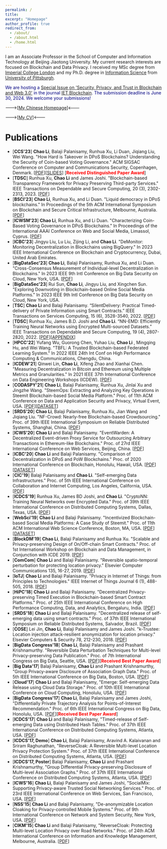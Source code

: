 ```yaml
---
permalink: /
title: 
excerpt: "Homepage"
author_profile: true
redirect_from: 
  - /about/
  - /about.html
  - /home.html
---
```


I am an Associate Professor in the School of Computer and Information Technology at Beijing Jiaotong University. My current research interests are focused on Blockchain and Data Privacy. I received my MSc degree from [Imperial College London](https://www.imperial.ac.uk/) and my Ph.D. degree in [Information Science](http://sci.pitt.edu/) from [University of Pittsburgh](https://www.pitt.edu/).

<span style="color:navy;">We are hosting a [Special Issue on 'Security, Privacy, and Trust in Blockchain and Web 3.0'](https://ietresearch.onlinelibrary.wiley.com/pb-assets/assets/26341573/Special%20Issues/IET_CFP_BC_SPTBW-1699613739477.pdf) in the journal [IET Blockchain](https://ietresearch.onlinelibrary.wiley.com/journal/26341573). The submission deadline is June 30, 2024. We welcome your submissions!</span>

--->[[My Chinese Homepage](http://faculty.bjtu.edu.cn/9363/)]<---

--->[[My CV](https://archerlclclc.github.io/files/Resume_for_Chao_Li.pdf)]<---

Publications
======

*  [**CCS'23**] **Chao Li**, Balaji Palanisamy, Runhua Xu, Li Duan, Jiqiang Liu, Wei Wang. "How Hard is Takeover in DPoS Blockchains? Understanding the Security of Coin-based Voting Governance." ACM SIGSAC Conference on Computer and Communications Security, Copenhagen, Denmark. [[PDF](https://arxiv.org/pdf/2310.18596.pdf)][[SLIDES](https://archerlclclc.github.io/files/CCS23_takeover_slides.pdf)]  [**<span style="color:red;">Received Distinguished Paper Award</span>**]
* [**TDSC**] Runhua Xu, **Chao Li** and James Joshi. "Blockchain-based Transparency Framework for Privacy Preserving Third-party Services."  IEEE Transactions on Dependable and Secure Computing, 20 (3), 2302-2313, 2023. [[PDF](https://arxiv.org/pdf/2102.01249.pdf)]
* [**BSCI'23**] **Chao Li**, Runhua Xu, and Li Duan. "Liquid democracy in DPoS blockchains." In Proceedings of the 5th ACM International Symposium on Blockchain and Secure Critical Infrastructure, Melbourne, Australia. [[PDF](https://arxiv.org/pdf/2309.01090.pdf)]
* [**ICWSM'23**] **Chao Li**, Runhua Xu, and Li Duan. "Characterizing Coin-Based Voting Governance in DPoS Blockchains." In Proceedings of the International AAAI Conference on Web and Social Media, Limassol, Cyprus. [[PDF](https://ojs.aaai.org/index.php/ICWSM/article/download/22225/22004)]
* [**ICBC'23**] Jingyu Liu, Lu Liu, Zijing Li, and **Chao Li**. "DeMonitor: Monitoring Decentralization in Blockchains using BigQuery." In 2023 IEEE International Conference on Blockchain and Cryptocurrency, Dubai, United Arab Emirates.
* [**BigDataSec'23**] **Chao Li**, Balaji Palanisamy, Runhua Xu, and Li Duan. "Cross-Consensus Measurement of Individual-level Decentralization in Blockchains." In 2023 IEEE 9th Intl Conference on Big Data Security on Cloud, New York, USA. [[PDF](https://arxiv.org/pdf/2306.05788.pdf)]
* [**BigDataSec'23**] Rui Sun, **Chao Li**, Jingyu Liu, and Xingchen Sun. "Exploring Downvoting in Blockchain-based Online Social Media Platforms." In 2023 IEEE 9th Intl Conference on Big Data Security on Cloud, New York, USA.
* [**TSC**] **Chao Li** and Balaji Palanisamy. “SilentDelivery: Practical Timed-delivery of Private Information using Smart Contracts.” IEEE Transactions on Services Computing, 15 (6), 3528-3540, 2022. [[PDF](https://arxiv.org/pdf/1912.07824.pdf)]
* [**TDSC**] Runhua Xu, James B.D. Joshi and **Chao Li**. “NN-EMD: Efficiently Training Neural Networks using Encrypted Multi-sourced Datasets.” IEEE Transactions on Dependable and Secure Computing, 19 (4), 2807-2820, 2022. [[PDF](https://arxiv.org/pdf/2012.10547.pdf)][[APPENDIX](https://xurunhua.com/resource/papers/tdsc_nn-emd_appendix.pdf)]
* [**HPCC'22**] Yufang Wu, Guorong Chen, Yuhao Liu, **Chao Li** , Mingqing Hu, and Wei Wang. "TBFL: A Trusted Blockchain-based Federated Learning System." In 2022 IEEE 24th Int Conf on High Performance Computing & Communications, Chengdu, China.
* [**ICDEW'21**] Qinwei Lin, **Chao Li**, Xifeng Zhao and Xianhai Chen. "Measuring Decentralization in Bitcoin and Ethereum using Multiple Metrics and Granularities." In 2021 IEEE 37th International Conference on Data Engineering Workshops (ICDEW). [[PDF](https://arxiv.org/pdf/2101.10699.pdf)]
* [**CODASPY'21**] **Chao Li**, Balaji Palanisamy, Runhua Xu, Jinlai Xu and Jingzhe Wang. "SteemOps: Extracting and Analyzing Key Operations in Steemit Blockchain-based Social Media Platform." Proc. of 11th ACM Conference on Data and Application Security and Privacy, Virtual Event, USA. [[PDF](https://archerlclclc.github.io/files/2021-C-CODASPY.pdf)][[DATASET](https://github.com/archerlclclc/SteemOps)]
* [**SRDS'20**] **Chao Li**, Balaji Palanisamy, Runhua Xu, Jian Wang and Jiqiang Liu. "NF-Crowd: Nearly-free Blockchain-based Crowdsourcing." Proc. of 39th IEEE International Symposium on Reliable Distributed Systems, Shanghai, China. [[PDF](https://archerlclclc.github.io/files/2020-C-SRDS.pdf)]
* [**ICWS'20**] **Chao Li** and Balaji Palanisamy. "EventWarden: A Decentralized Event-driven Proxy Service for Outsourcing Arbitrary Transactions in Ethereum-like Blockchains." Proc. of 27rd IEEE International Conference on Web Services, Beijing, China. [[PDF](https://archerlclclc.github.io/files/2020-C-ICWS.pdf)]
* [**ICBC'20**] **Chao Li** and Balaji Palanisamy. "Comparison of Decentralization in DPoS and PoW Blockchains." Proc. of 2020 International Conference on Blockchain, Honolulu, Hawaii, USA. [[PDF](https://archerlclclc.github.io/files/2020-C-ICBC.pdf)][[DATASET](https://github.com/archerlclclc/SteemOps)]
* [**CIC'19**] Balaji Palanisamy and **Chao Li**. "Self-emerging Data Infrastructures." Proc. of 5th IEEE International Conference on Collaboration and Internet Computing, Los Angeles, California, USA. [[PDF](https://archerlclclc.github.io/files/2019-V-CIC.pdf)]
* [**ICDCS'19**] Runhua Xu, James BD Joshi, and **Chao Li**. "CryptoNN: Training Neural Networks over Encrypted Data." Proc. of 39th IEEE International Conference on Distributed Computing Systems, Dallas, Texas, USA. [[PDF](https://archerlclclc.github.io/files/2019-C-ICDCS.pdf)]
* [**WebSci'19**] **Chao Li** and Balaji Palanisamy. "Incentivized Blockchain-based Social Media Platforms: A Case Study of Steemit." Proc. of 11th ACM International Web Science Conference, Boston, MA, USA. [[PDF](https://archerlclclc.github.io/files/2019-C-WebSci.pdf)][[DATASET](https://github.com/archerlclclc/SteemOps)]
* [**BlockDM'19**] **Chao Li**, Balaji Palanisamy and Runhua Xu. "Scalable and Privacy-preserving Design of On/Off-chain Smart Contracts." Proc. of  1st International Workshop on Blockchain and Data Management, in Conjunction with ICDE 2019. [[PDF](https://archerlclclc.github.io/files/2019-W-BlockDM.pdf)]
* [**ComCom**] **Chao Li** and Balaji Palanisamy. "Reversible spatio-temporal perturbation for protecting location privacy." Elsevier Computer Communications 135, 16-27, 2019. [[PDF](https://archerlclclc.github.io/files/2019-J-CC.pdf)]
* [**IoTJ**] **Chao Li** and Balaji Palanisamy. "Privacy in Internet of Things: from Principles to Technologies." IEEE Internet of Things Journal 6 (1), 488-505, 2018. [[PDF](https://archerlclclc.github.io/files/2019-J-IOTJ.pdf)]
* [**HiPC'18**] **Chao Li** and Balaji Palanisamy. "Decentralized Privacy-preserving Timed Execution in Blockchain-based Smart Contract Platforms." Proc. of 25th IEEE International Conference on High Performance Computing, Data, and Analytics, Bengaluru, India. [[PDF](https://archerlclclc.github.io/files/2018-C-HIPC.pdf)]
* [**SRDS'18**] **Chao Li** and Balaji Palanisamy. "Decentralized release of self-emerging data using smart contracts." Proc. of 37th IEEE International Symposium on Reliable Distributed Systems, Salvador, Brazil. [[PDF](https://archerlclclc.github.io/files/2018-C-SRDS.pdf)]
* [**COSE**] Lei Jin, **Chao Li**, Balaji Palanisamy and James Joshi. "k-Trustee: Location injection attack-resilient anonymization for location privacy." Elsevier Computers & Security 78, 212-230, 2018. [[PDF](https://archerlclclc.github.io/files/2018-J-CS.pdf)]
* [**BigData Congress'18**] **Chao Li**, Balaji Palanisamy and Prashant Krishnamurthy. "Reversible Data Perturbation Techniques for Multi-level Privacy-preserving Data Publication." Proc. of 7th International Congress on Big Data, Seattle, USA. [[PDF](https://archerlclclc.github.io/files/2018-C-BDC.pdf)][**<span style="color:red;">Received Best Paper Award</span>**]
* [**Big Data'17**] Balaji Palanisamy, **Chao Li** and Prashant Krishnamurthy, "Group Privacy-aware Disclosure of Association Graph Data." Proc. of 5th IEEE International Conference on Big Data, Boston, USA. [[PDF](https://archerlclclc.github.io/files/2017-C-BD.pdf)]
* [**Cloud'17**] **Chao Li** and Balaji Palanisamy, "Emerge: Self-emerging Data Release using Cloud Data Storage." Proc. of 10th IEEE International Conference on Cloud Computing, Honolulu, USA. [[PDF](https://archerlclclc.github.io/files/2017-C-CLOUD.pdf)]
* [**BigData Congress'17**] **Chao Li**, Balaji Palanisamy and James Joshi, "Differentially Private Trajectory Analysis for Points-of-Interest Recommendation." Proc. of 6th IEEE International Congress on Big Data, Honolulu, USA. [[PDF](https://archerlclclc.github.io/files/2017-C-BDC.pdf)][**<span style="color:red;">Received Best Paper Award</span>**]
* [**ICDCS'17**] **Chao Li** and Balaji Palanisamy, "Timed-release of Self-emerging Data using Distributed Hash Tables." Proc. of 37th IEEE International Conference on Distributed Computing Systems, Atlanta, USA. [[PDF](https://archerlclclc.github.io/files/2017-S-ICDCS.pdf)]
* [**ICDCS'17, Demo**] **Chao Li**, Balaji Palanisamy, Aravind A. Kalaivanan and Sriram Raghunathan, "ReverseCloak: A Reversible Multi-level Location Privacy Protection System." Proc. of 37th IEEE International Conference on Distributed Computing Systems, Atlanta, USA. [[PDF](https://archerlclclc.github.io/files/2017-D-ICDCS.pdf)]
* [**ICDCS'17, Poster**] Balaji Palanisamy, **Chao Li** and Prashant Krishnamurthy, "Group Differential Privacy-preserving Disclosure of Multi-level Association Graphs." Proc. of 37th IEEE International Conference on Distributed Computing Systems, Atlanta, USA. [[PDF](https://archerlclclc.github.io/files/2017-P-ICDCS.pdf)]
* [**ICWS'16**] **Chao Li**, Balaji Palanisamy and James Joshi, "SocialMix: Supporting Privacy-aware Trusted Social Networking Services." Proc. of 23rd IEEE International Conference on Web Services, San Francisco, USA. [[PDF](https://archerlclclc.github.io/files/2016-C-ICWS.pdf)]
* [**NSS'15**] **Chao Li** and Balaji Palanisamy, "De-anonymizable Location Cloaking for Privacy-controlled Mobile Systems." Proc. of 9th International Conference on Network and System Security, New York, USA. [[PDF](https://archerlclclc.github.io/files/2015-C-NSS.pdf)]
* [**CIKM'15**] **Chao Li** and Balaji Palanisamy, "ReverseCloak: Protecting Multi-level Location Privacy over Road Networks." Proc. of 24th ACM International Conference on Information and Knowledge Management, Melbourne, Australia. [[PDF](https://archerlclclc.github.io/files/2015-C-CIKM.pdf)]

